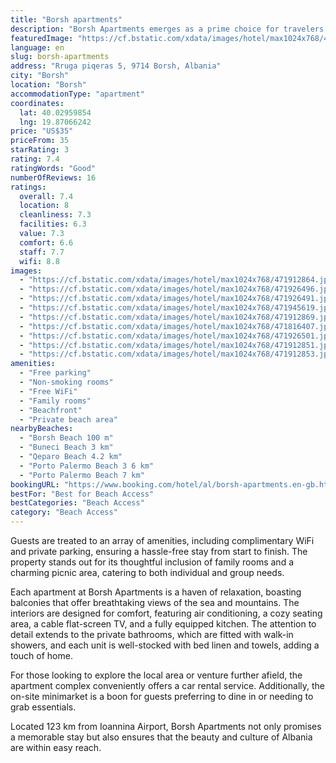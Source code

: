 ```yaml
---
title: "Borsh apartments"
description: "Borsh Apartments emerges as a prime choice for travelers seeking the perfect blend of comfort and convenience on the Albanian Riviera."
featuredImage: "https://cf.bstatic.com/xdata/images/hotel/max1024x768/471912864.jpg?k=76ed4359f679219d5f55626006180485843f4c36fac410240b2db4096a69d441&o=&hp=1"
language: en
slug: borsh-apartments
address: "Rruga piqeras 5, 9714 Borsh, Albania"
city: "Borsh"
location: "Borsh"
accommodationType: "apartment"
coordinates:
  lat: 40.02959854
  lng: 19.87066242
price: "US$35"
priceFrom: 35
starRating: 3
rating: 7.4
ratingWords: "Good"
numberOfReviews: 16
ratings:
  overall: 7.4
  location: 8
  cleanliness: 7.3
  facilities: 6.3
  value: 7.3
  comfort: 6.6
  staff: 7.7
  wifi: 8.8
images:
  - "https://cf.bstatic.com/xdata/images/hotel/max1024x768/471912864.jpg?k=76ed4359f679219d5f55626006180485843f4c36fac410240b2db4096a69d441&o=&hp=1"
  - "https://cf.bstatic.com/xdata/images/hotel/max1024x768/471926496.jpg?k=856a9d1c277c7d202707b79f8f7012233498d812a7b0b6b31c4583575ddd5eaf&o=&hp=1"
  - "https://cf.bstatic.com/xdata/images/hotel/max1024x768/471926491.jpg?k=c5dcd397431af278dbc757233aaf1adf89c9b8164895837870c832a5755c1788&o=&hp=1"
  - "https://cf.bstatic.com/xdata/images/hotel/max1024x768/471945619.jpg?k=113a8e808e0fb871b90667d2e3a33d6b02e4a3cc211964a0c1717453712d72ae&o=&hp=1"
  - "https://cf.bstatic.com/xdata/images/hotel/max1024x768/471912869.jpg?k=6029a92b27bb71505679d16b99383ab63f3eff8b865f13243d72a40b881c4632&o=&hp=1"
  - "https://cf.bstatic.com/xdata/images/hotel/max1024x768/471816407.jpg?k=4171e8acc6a575d3f3cb9951d6ff46164fa84fa6ef5d077a49090fbda045cb1d&o=&hp=1"
  - "https://cf.bstatic.com/xdata/images/hotel/max1024x768/471926501.jpg?k=29a6e87fe625e7ef9c93506b5f5da130235b94cf9ef0151367220d620548b7e8&o=&hp=1"
  - "https://cf.bstatic.com/xdata/images/hotel/max1024x768/471912851.jpg?k=5178e7162d8790564890a469087ed944037e0a3c1caafffdf31be7cfebac5edd&o=&hp=1"
  - "https://cf.bstatic.com/xdata/images/hotel/max1024x768/471912853.jpg?k=c2b37d87b1f6b706559580d825aeded8ba21d9659ebc9c6eb859761b4948325f&o=&hp=1"
amenities:
  - "Free parking"
  - "Non-smoking rooms"
  - "Free WiFi"
  - "Family rooms"
  - "Beachfront"
  - "Private beach area"
nearbyBeaches:
  - "Borsh Beach 100 m"
  - "Buneci Beach 3 km"
  - "Qeparo Beach 4.2 km"
  - "Porto Palermo Beach 3 6 km"
  - "Porto Palermo Beach 7 km"
bookingURL: "https://www.booking.com/hotel/al/borsh-apartments.en-gb.html?aid=8035640"
bestFor: "Best for Beach Access"
bestCategories: "Beach Access"
category: "Beach Access"
---
```


Guests are treated to an array of amenities, including complimentary WiFi and private parking, ensuring a hassle-free stay from start to finish. The property stands out for its thoughtful inclusion of family rooms and a charming picnic area, catering to both individual and group needs.

Each apartment at Borsh Apartments is a haven of relaxation, boasting balconies that offer breathtaking views of the sea and mountains. The interiors are designed for comfort, featuring air conditioning, a cozy seating area, a cable flat-screen TV, and a fully equipped kitchen. The attention to detail extends to the private bathrooms, which are fitted with walk-in showers, and each unit is well-stocked with bed linen and towels, adding a touch of home.

For those looking to explore the local area or venture further afield, the apartment complex conveniently offers a car rental service. Additionally, the on-site minimarket is a boon for guests preferring to dine in or needing to grab essentials.

Located 123 km from Ioannina Airport, Borsh Apartments not only promises a memorable stay but also ensures that the beauty and culture of Albania are within easy reach.